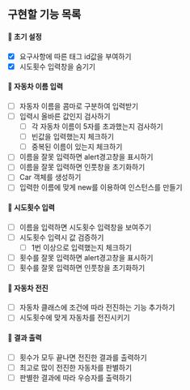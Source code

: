 ## 구현할 기능 목록

#### 📌 초기 설정

- [x] 요구사항에 따른 태그 id값을 부여하기
- [x] 시도횟수 입력창을 숨기기

#### 📌 자동차 이름 입력

- [ ] 자동자 이름을 콤마로 구분하여 입력받기
- [ ] 입력시 올바른 값인지 검사하기
  - [ ] 각 자동차 이름이 5자를 초과했는지 검사하기
  - [ ] 빈값을 입력했는지 체크하기
  - [ ] 중복된 이름이 있는지 체크하기
- [ ] 이름을 잘못 입력하면 alert경고창을 표시하기
- [ ] 이름을 잘못 입력하면 인풋창을 초기화하기
- [ ] Car 객체를 생성하기
- [ ] 입력한 이름에 맞게 new를 이용하여 인스턴스를 만들기

#### 📌 시도횟수 입력

- [ ] 이름을 입력하면 시도횟수 입력창을 보여주기
- [ ] 시도횟수 입력시 값 검증하기
  - [ ] 1번 이상으로 입력했는지 체크하기
- [ ] 횟수를 잘못 입력하면 alert경고창을 표시하기
- [ ] 횟수를 잘못 입력하면 인풋창을 초기화하기

#### 📌 자동차 전진

- [ ] 자동차 클래스에 조건에 따라 전진하는 기능 추가하기
- [ ] 시도횟수에 맞게 자동차를 전진시키기

#### 📌 결과 출력

- [ ] 횟수가 모두 끝나면 전진한 결과를 출력하기
- [ ] 최고로 많이 전진한 자동차를 판별하기
- [ ] 판별한 결과에 따라 우승자를 출력하기
